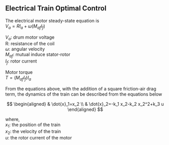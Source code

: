 ## Electrical Train Optimal Control

The electrical motor steady-state equation is  <br/>
$V_a = RI_a+\omega (M_{af}I_f)$  <br/>

$V_a$: drum motor voltage <br/>
R: resistance of the coil  <br/>
$\omega$: angular velocity  <br/>
$M_{af}$: mutual induce stator-rotor  <br/>
$I_f$: rotor current

Motor torque <br/>
$T = (M_{af}I_f)I_a$

From the equations above, with the addition of a square friction-air drag term, the dynamics of the train can be described from the equations below 

$$
\begin{aligned}
& \dot{x}_1=x_2 \\
& \dot{x}_2=-k_1 x_2-k_2 x_2^2+k_3 u
\end{aligned}
$$

where, <br/>
$x_1$: the position of the train <br/>
$x_2$: the velocity of the train <br/>
$u$: the rotor current of the motor
